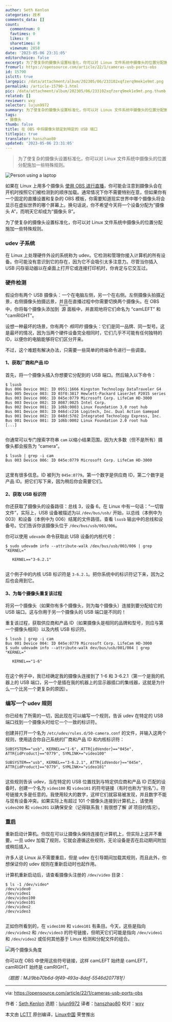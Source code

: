 ```yaml
---
author: Seth Kenlon
categories: 技术
comments_data: []
count:
  commentnum: 0
  favtimes: 0
  likes: 0
  sharetimes: 0
  viewnum: 2858
date: '2023-05-06 23:31:05'
editorchoice: false
excerpt: 为了使复杂的摄像头设置标准化，你可以对 Linux 文件系统中摄像头的位置分配施加一些特殊规则。
fromurl: https://opensource.com/article/22/1/cameras-usb-ports-obs
id: 15790
islctt: true
largepic: /data/attachment/album/202305/06/233102xqfzerq9mek1e9mt.png
permalink: /article-15790-1.html
pic: /data/attachment/album/202305/06/233102xqfzerq9mek1e9mt.png.thumb.jpg
related: []
reviewer: wxy
selector: lujun9972
summary: 为了使复杂的摄像头设置标准化，你可以对 Linux 文件系统中摄像头的位置分配施加一些特殊规则。
tags:
- 摄像头
thumb: false
title: 在 OBS 中将摄像头锁定到特定的 USB 端口
titlepic: true
translator: hanszhao80
updated: '2023-05-06 23:31:05'
---
```



> 
> 为了使复杂的摄像头设置标准化，你可以对 Linux 文件系统中摄像头的位置分配施加一些特殊规则。
> 
> 
> 


![](/data/attachment/album/202305/06/233102xqfzerq9mek1e9mt.png "Person using a laptop")


如果在 Linux 上用多个摄像头 [使用 OBS 进行直播](https://opensource.com/life/15/12/real-time-linux-video-editing-with-obs-studio)，你可能会注意到摄像头会在开机时按照它们被检测到的顺序加载。通常情况下你不需要特别在意，但如果你有一个固定的直播设置和复杂的 OBS 模板，你需要知道现实世界中哪个摄像头将会显示在虚拟世界的哪个屏幕上。换句话说，你不希望今天将一个设备分配为“摄像头 A”，而明天它却成为“摄像头 B”。


为了使复杂的摄像头设置标准化，你可以对 Linux 文件系统中摄像头的位置分配施加一些特殊规则。


### udev 子系统


在 Linux 上处理硬件外设的系统称为 udev。它检测和管理你接入计算机的所有设备。你可能没有意识到它的存在，因为它不会吸引太多注意力。尽管当你插入 USB 闪存驱动器以在桌面上打开它或连接打印机时，你肯定与它交互过。


### 硬件检测


假设你有两个 USB 摄像头：一个在电脑左侧，另一个在右侧。左侧摄像头拍摄近景，右侧摄像头拍摄远景，并且在直播过程中你需要切换两个摄像头。在 OBS 中，你将每个摄像头添加到 <ruby> 源 <rt>  Sources </rt></ruby> 面板中，并直观地将它们命名为 “camLEFT” 和 “camRIGHT”。


设想一种最坏的场景，你有两个 *相同的* 摄像头：它们是同一品牌、同一型号。这是最坏的情况，因为当两个硬件设备完全相同时，它们几乎不可能有任何独特的 ID，以便你的电脑能够将它们区分开来。


不过，这个难题有解决办法，只需要一些简单的终端命令进行一些调查。


#### 1、获取厂商和产品 ID


首先，将一个摄像头插入你想要它分配到的 USB 端口。然后输入以下命令：



```
$ lsusb
Bus 006 Device 002: ID 0951:1666 Kingston Technology DataTraveler G4
Bus 005 Device 003: ID 03f0:3817 Hewlett-Packard LaserJet P2015 series
Bus 003 Device 006: ID 045e:0779 Microsoft Corp. LifeCam HD-3000
Bus 003 Device 002: ID 8087:0025 Intel Corp. 
Bus 002 Device 001: ID 1d6b:0003 Linux Foundation 3.0 root hub
Bus 001 Device 003: ID 046d:c216 Logitech, Inc. Dual Action Gamepad
Bus 001 Device 002: ID 048d:5702 Integrated Technology Express, Inc. 
Bus 001 Device 001: ID 1d6b:0002 Linux Foundation 2.0 root hub
[...]


```

你通常可以专门搜索字符串 `cam` 以缩小结果范围，因为大多数（但不是所有）摄像头都会报告为 “camera”。



```
$ lsusb | grep -i cam
Bus 003 Device 006: ID 045e:0779 Microsoft Corp. LifeCam HD-3000


```

这里有很多信息。ID 被列为 `045e:0779`。第一个数字是供应商 ID，第二个数字是产品 ID。把它们写下来，因为稍后你会需要它们。


#### 2、获取 USB 标识符


你还获取了摄像头的设备路径：总线 3，设备 6。在 Linux 中有一句话：“一切皆文件”，实际上，USB 设备被描述为以 `/dev/bus/usb/` 开始，以总线（本例中为 003）和设备（本例中为 006）结尾的文件路径。查看 `lsusb` 输出中的总线和设备号。它们告诉你该摄像头位于 `/dev/bus/usb/003/006`。


你可以使用 `udevadm` 命令获取此 USB 设备的内核代号：



```
$ sudo udevadm info --attribute-walk /dev/bus/usb/003/006 | grep "KERNEL="

   KERNEL=="3-6.2.1"


```

这个例子中的内核 USB 标识符是 `3-6.2.1`。把你系统中的标识符记下来，因为之后也会用到它。


#### 3、为每个摄像头重复该过程


将另一个摄像头（如果你有多个摄像头，则为每个摄像头）连接到要分配给它的 USB 端口。这与你用于另一个摄像头的 USB 端口是不同的！


重复该过程，获取供应商和产品 ID（如果摄像头是相同的品牌和型号，则应与第一个摄像头相同）以及内核 USB 标识符。



```
$ lsusb | grep -i cam
Bus 001 Device 004: ID 045e:0779 Microsoft Corp. LifeCam HD-3000
$ sudo udevadm info --attribute-walk dev/bus/usb/001/004 | grep "KERNEL="

   KERNEL=="1-6"


```

在这个例子中，我已经确定我的摄像头连接到了 1-6 和 3-6.2.1（第一个是我的机器上的 USB 端口，另一个是插在我的机器上的显示器插口的集线器，这就是为什么一个比另一个更复杂的原因）。


### 编写一个 udev 规则


你已经有了所需的一切，因此现在可以编写一个规则，告诉 udev 在特定的 USB 端口找到一个摄像头时给它一个一致的标识符。


创建并打开一个名为 `/etc/udev/rules.d/50-camera.conf` 的文件，并输入这两个规则，使用适合你自己系统的厂商和产品 ID 和内核标识符：



```
SUBSYSTEM=="usb", KERNEL=="1-6", ATTR{idVendor}=="045e", ATTR{idProduct}=="0779", SYMLINK+="video100"

SUBSYSTEM=="usb", KERNEL=="3-6.2.1", ATTR{idVendor}=="045e", ATTR{idProduct}=="0779", SYMLINK+="video101"


```

这些规则告诉 udev，当在特定的 USB 位置找到与特定供应商和产品 ID 匹配的设备时，创建一个名为 `video100` 和 `video101` 的符号链接（有时也称为“别名”）。符号链接大多是任意的。我使用较大的数字，这样它们就容易被发现，并且数字不能与现有设备冲突。如果实际上有超过 101 个摄像头连接到计算机上，请使用 `video200` 和 `video201` 以确保安全（记得联系我！我很想了解 *该* 项目的情况）。


### 重启


重新启动计算机。你现在可以让摄像头保持连接在计算机上，但实际上这并不重要。一旦 udev 加载了规则，它就会遵循这些规则，无论设备是否在启动期间附加或稍后插入。


许多人说 Linux 从不需要重启，但是 udev 在引导期间加载其规则，而且此外，你想保证你的 udev 规则在重新启动时也起作用。


计算机重新启动后，请查看摄像头注册的 `/dev/video` 目录：



```
$ ls -1 /dev/video*
/dev/video0
/dev/video1
/dev/video100
/dev/video101
/dev/video2
/dev/video3


```

正如你所看到的，在 `video100` 和 `video101` 有条目。今天，这些是指向 `/dev/video2` 和 `/dev/video3` 的符号链接，但明天它们可能是指向 `/dev/video1` 和 `/dev/video2` 或任何其他基于 Linux 检测和分配文件的组合。


![两个摄像头角度](/data/attachment/album/202305/06/233106tmjqyjqh4x48eu4p.jpg "Two camera angles")


你可以在 OBS 中使用这些符号链接，这样 camLEFT 始终是 camLEFT，camRIGHT 始终是 camRIGHT。


*（题图：MJ/9bb70b6d-9f49-493a-8daf-5546d207781f）*




---


via: <https://opensource.com/article/22/1/cameras-usb-ports-obs>


作者：[Seth Kenlon](https://opensource.com/users/seth) 选题：[lujun9972](https://github.com/lujun9972) 译者：[hanszhao80](https://github.com/hanszhao80) 校对：[wxy](https://github.com/wxy)


本文由 [LCTT](https://github.com/LCTT/TranslateProject) 原创编译，[Linux中国](https://linux.cn/) 荣誉推出